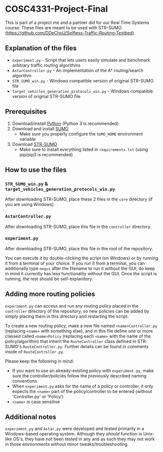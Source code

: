 # COSC4331-Project-Final
This is part of a project me and a partner did for our Real Time Systems course. These files are meant to be used with STR-SUMO (https://github.com/DDeChoU/Selfless-Traffic-Routing-Testbed).

## Explanation of the files
- `experiment.py` - Script that lets users easily simulate and benchmark arbitrary traffic routing algorithms
- `AstarController.py` - An implementation of the A\* routing/search algorithm
- `STR_SUMO_win.py` - Windows compatible version of original STR-SUMO file
- `target_vehicles_generation_protocols_win.py` - Windows compatible version of original STR-SUMO file


## Prerequisites
1. Download/install [Python](https://www.python.org/downloads/) (Python 3 is recommended)
2. Download and install [SUMO](https://sumo.dlr.de/docs/Installing/index.html)
   - Make sure you properly configure the `SUMO_HOME` environment variable
3. Download [STR-SUMO](https://github.com/DDeChoU/Selfless-Traffic-Routing-Testbed)
   - Make sure to install everything listed in `requirements.txt` (using pip/pip3 is recommended)

## How to use the files
### `STR_SUMO_win.py` & `target_vehicles_generation_protocols_win.py`
After downloading STR-SUMO, place these 2 files in the `core` directory (if you are using Windows).

### `AstarController.py`
After downloading STR-SUMO, place this file in the `controller` directory.

### `experiment.py`
After downloading STR-SUMO, place this file in the root of the repository.

You can execute it by double-clicking the script (on Windows) or by running it from a terminal of your choice. If you run it from a terminal, you can additionally type `nogui` after the filename to run it without the GUI; do keep in mind it currently has less functionality without the GUI. Once the script is running, the rest should be self-explanitory.

## Adding more routing policies
`experiment.py` can access and run any routing policy placed in the `controller` directory of the repository, so new policies can be added by simply placing them in this directory and restarting the script.

To create a new routing policy, make a new file named `<name>Controller.py` (replacing `<name>` with something else), and in this file define one or more classed called `<name>Policy` (replacing each `<name>` with the name of the policy/algorithm) that inherit the `RouteController` class defined in STR-SUMO's `RouteController.py`. Further details can be found in comments inside of `RouteController.py`.

Please keep the following in mind:
   - If you want to use an already-existing policy with `experiment.py`, make sure the controller/policies follow the previously described naming conventions
   - When `experiment.py` asks for the name of a policy or controller, it only expects the `<name>` part of the policy/controller to be entered (without 'Controller.py' or 'Policy')
   - `<name>` is case sensitive

## Additional notes
`experiment.py` and `Astar.py` were developed and tested primarily in a Windows-based operating system. Although they *should* function in Unix-like OS's, they have not been tested in any and as such they may not work in those environments without minor tweaks/troubleshooting.
